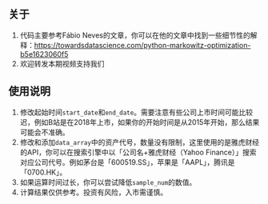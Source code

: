 ## 关于
1. 代码主要参考Fábio Neves的文章，你可以在他的文章中找到一些细节性的解释：https://towardsdatascience.com/python-markowitz-optimization-b5e1623060f5
2. 欢迎转发本期视频支持我们
 
## 使用说明
1. 修改起始时间`start_date`和`end_date`。需要注意有些公司上市时间可能比较迟，例如B站是在2018年上市，如果你的开始时间是从2015年开始，那么结果可能会不准确。
2. 修改和添加`data_array`中的资产代号，数量没有限制，这里使用的是雅虎财经的API，你可以在搜索引擎中以「公司名+雅虎财经（Yahoo Finance）」搜索对应公司代号。例如茅台是「600519.SS」，苹果是「AAPL」，腾讯是「0700.HK」。
3. 如果运算时间过长，你可以尝试降低`sample_num`的数值。
4. 计算结果仅供参考。投资有风险，入市需谨慎。
